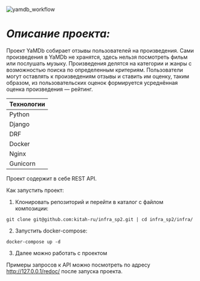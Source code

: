 ![yamdb_workflow](https://github.com/mamontovdn/yamdb_final/workflows/yamdb_workflow/badge.svg)

# *Описание проекта:* #
 Проект YaMDb собирает отзывы пользователей на произведения. Сами произведения в YaMDb не хранятся, здесь нельзя посмотреть фильм или послушать музыку. Произведения делятся на категории и жанры с возможностью поиска по определенным критериям. Пользователи могут оставлять к произведениям отзывы и ставить им оценку, таким образом, из пользовательских оценок формируется усреднённая оценка произведения — рейтинг.

| Технологии |
| ---------- |
| Python |
| Django |
| DRF |
| Docker |
| Nginx |
| Gunicorn |

Проект содержит в себе REST API.

Как запустить проект:
1. Клонировать репозиторий и перейти в каталог с файлом композиции:
```
git clone git@github.com:kitah-ru/infra_sp2.git | cd infra_sp2/infra/
```

2. Запустить docker-compose:
```
docker-compose up -d
```

3. Далее можно работать с проектом


Примеры запросов к API можно посмотреть по адресу http://127.0.0.1/redoc/ после запуска проекта.
